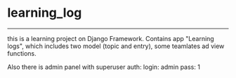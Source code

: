 # learning_log
---

this is a learning project on Django Framework. Contains app "Learning logs", 
which includes two model (topic and entry), some teamlates ad view functions.

Also there is admin panel with superuser auth:
	login: admin
	pass: 1
